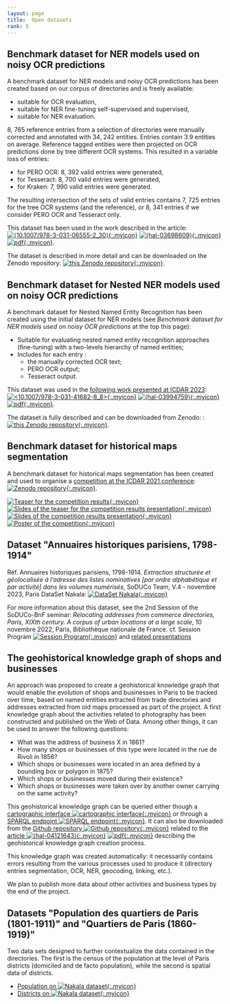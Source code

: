 ```yaml
---
layout: page
title:  Open datasets
rank: 5
---
```


<div class="collapsible" id="benchmarkNER"><h2>Benchmark dataset for NER models used on noisy OCR predictions</h2></div>
<div class="collapsible-content" id="benchmarkNERdata" markdown="1">

 A benchmark dataset for NER models and noisy OCR predictions has been created based on our corpus of directories and is freely available:
- suitable for OCR evaluation,
- suitable for NER fine-tuning self-supervised and supervised,
- suitable for NER evaluation.

8, 765 reference entries from a selection of directories were manually corrected and annotated with 34, 242 entities. Entries contain 3.9 entities on average.
Reference tagged entities were then projected on OCR predictions done by tree different OCR systems. This resulted in a variable loss of entries:
- for PERO OCR: 8, 392 valid entries were generated, 
- for Tesseract: 8, 700 valid entries were generated, 
- for Kraken: 7, 990 valid entries were generated. 

The resulting intersection of the sets of valid entries contains 7, 725 entries for the tree OCR systems (and the reference), or 8, 341 entries if we consider PERO OCR and Tesseract only.

This dataset has been used in the work described in the article: [![⟨10.1007/978-3-031-06555-2_30⟩](/assets/img/DOI_logo.svg.png){:.myicon}](https://doi.org/10.1007/978-3-031-06555-2_30 "doi:10.1007/978-3-031-06555-2_30") [![⟨hal-03698609⟩](/assets/img/hal-logo-header.png){:.myicon}](https://hal.science/hal-03698609 "hal:hal-03698609") [![pdf](/assets/img/file-pdf.svg){:.myicon}](https://hal.science/hal-03698609v1/file/preprint_das_2022_abadie_carlinet_chazalon_dumenieu.pdf "pdf").

The dataset is described in more detail and can be downloaded on the Zenodo repository: [![this Zenodo repository](/assets/img/database.svg){:.myicon}](https://zenodo.org/record/6394464 "Zenodo repository").
</div>

<div class="collapsible" id="benchmarkNestedNER"><h2>Benchmark dataset for Nested NER models used on noisy OCR predictions</h2></div>
<div class="collapsible-content" id="benchmarkNestedNERdata" markdown="1">

A benchmark dataset for Nested Named Entity Recognition has been created using the initial dataset for NER models (see <i>Benchmark dataset for NER models used on noisy OCR predictions</i> at the top this page):
- Suitable for evaluating nested named entity recognition approaches (fine-tuning) with a two-levels hierarchy of named entities;
- Includes for each entry :
    - the manually corrected OCR text;
    - PERO OCR output;
    - Tesseract output.

This dataset was used in the [following work presented at ICDAR 2023](https://link.springer.com/chapter/10.1007/978-3-031-41682-8_8): [![<10.1007/978-3-031-41682-8_8>](/assets/img/DOI_logo.svg.png){:.myicon}](https://doi.org/10.1007/978-3-031-41682-8_8 "doi:10.1007/978-3-031-41682-8_8") [![⟨hal-03994759⟩](/assets/img/hal-logo-header.png){:.myicon}](https://hal.science/hal-03994759 "hal:hal-03994759") [![pdf](/assets/img/file-pdf.svg){:.myicon}](https://hal.science/hal-03994759v2/file/Nested_NER_ICDAR_2023_preprint_submit%20%281%29.pdf "pdf").

The dataset is fully described and can be downloaded from Zenodo: : [![this Zenodo repository](/assets/img/database.svg){:.myicon}](https://zenodo.org/record/8167628 "Zenodo repository").
</div>

<div class="collapsible" id="benchmarkSegmentation"><h2>Benchmark dataset for historical maps segmentation</h2></div>
<div class="collapsible-content" id="benchmarkSegmentationdata" markdown="1">

A benchmark dataset for historical maps segmentation has been created and used to organise a [competition at the ICDAR 2021 conference](https://icdar21-mapseg.github.io/): [![Zenodo repository](/assets/img/database.svg){:.myicon}](https://zenodo.org/record/4817662 "Zenodo repository").

[![Teaser for the competition results](/assets/img/play-circle.svg){:.myicon}](https://icdar21-mapseg.github.io/res/Comp-ST_04-teaser.mp4 "Teaser for the competition results")
[![Slides of the teaser for the competition results presentation](/assets/img/file-slides.svg){:.myicon}](https://icdar21-mapseg.github.io/res/teaser_slides_v20210729-1106.pdf "Slides of the teaser for the competition results presentation")
[![Slides of the competition results presentation](/assets/img/file-slides.svg){:.myicon}](https://icdar21-mapseg.github.io/res/presentation_slides_v20210729-1106.pdf "Slides of the competition results presentation")
[![Poster of the competition](/assets/img/images.svg){:.myicon}](https://icdar21-mapseg.github.io/res/poster_v3_A1_compressed.pdf "Poster of the competition")

</div>

<div class="collapsible" id="annuaires"><h2>Dataset "Annuaires historiques parisiens, 1798-1914"</h2></div>
<div class="collapsible-content" id="annuairesdata" markdown="1">

Réf. Annuaires historiques parisiens, 1798-1914. _Extraction structurée et géolocalisée à l’adresse des listes nominatives [par ordre alphabétique et par activité] dans les volumes numérisés_, SoDUCo Team, V.4 - novembre 2023, Paris DataSet Nakala: [![DataSet Nakala](/assets/img/database.svg){:.myicon}](https://nakala.fr/10.34847/nkl.98eem49t "DataSet Nakala")

For more information about this dataset, see the 2nd Session of the SoDUCo-BnF seminar: _Relocating addresses from commerce directories, Paris, XIXth century. A corpus of urban locations at a large scale_, 10 novembre 2022, Paris, Bibliothèque nationale de France. cf. Session Program [![Session Program](/assets/img/file-pdf.svg){:.myicon}](https://soduco.github.io/public/images/Atelier_Soduco_Bnf_Programme_Journee_10novembre.pdf "Session Program") and [related presentations](https://soduco.github.io/soduco_bnf_seminars/#seance2)

</div>

<div class="collapsible" id="knowledgeGraph"><h2>The geohistorical knowledge graph of shops and businesses</h2></div>
<div class="collapsible-content" id="knowledgeGraphdata" markdown="1">

An approach was proposed to create a geohistorical knowledge graph that would enable the evolution of shops and businesses in Paris to be tracked over time, based on named entities extracted from trade directories and addresses extracted from old maps processed as part of the project. 
A first knowledge graph about the activities related to photography has been constructed and published on the Web of Data. 
Among other things, it can be used to answer the following questions:
- What was the address of business X in 1861?
- How many shops or businesses of this type were located in the rue de Rivoli in 1856?
- Which shops or businesses were located in an area defined by a bounding box or polygon in 1875?
- Which shops or businesses moved during their existence?
- Which shops or businesses were taken over by another owner carrying on the same activity?

This geohistorical knowledge graph can be queried either though a [cartographic interface ![cartographic interface](/assets/img/app.svg){:.myicon}](https://soduco.github.io/ic_2023_photographes_parisiens/ "cartographic interface") or through a [SPARQL endpoint ![SPARQL endpoint](/assets/img/app.svg){:.myicon}](https://dir.geohistoricaldata.org/ "SPARQL endpoint").
It can also be downloaded from the [Github repository ![Github repository](/assets/img/file-code.svg){:.myicon}](https://github.com/soduco/ic_2023_photographes_parisiens "Github repository") related to the [article ![⟨hal-04121643⟩](/assets/img/hal-logo-header.png){:.myicon}](https://hal.science/hal-04121643/ "hal:hal-04121643") [![pdf](/assets/img/file-pdf.svg){:.myicon}](https://hal.science/hal-04121643v2/file/Photographes_IC_2023%20%283%29.pdf "pdf") describing the geohistorical knowledge graph creation process.

This knowledge graph was created automatically: it necessarily contains errors resulting from the various processes used to produce it (directory entries segmentation, OCR, NER, geocoding, linking, etc.).

We plan to publish more data about other activities and business types by the end of the project.
</div>

<div class="collapsible" id="popQuartiers"><h2>Datasets "Population des quartiers de Paris (1801-1911)" and "Quartiers de Paris (1860-1919)"</h2></div>
<div class="collapsible-content" id="popQuartiersdata" markdown="1">

Two data sets designed to further contextualize the data contained in the directories. The first is the census of the population at the level of Paris districts (domiciled and de facto population), while the second is spatial data of districts.
- [Population on ![Nakala dataset](/assets/img/database.svg){:.myicon}](https://doi.org/10.34847/nkl.e173c93p "Nakala dataset")
- [Districts on ![Nakala dataset](/assets/img/database.svg){:.myicon}](https://doi.org/10.34847/nkl.a57506s3 "Nakala dataset")

</div>
